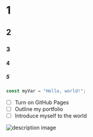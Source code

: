 # 1 
## 2
### 3
#### 4
##### 5

``` javascript
const myVar = "Hello, world!";
```

- [ ] Turn on GitHub Pages
- [ ] Outline my portfolio
- [ ] Introduce myself to the world

![description image](https://octodex.github.com/images/yaktocat.png)

